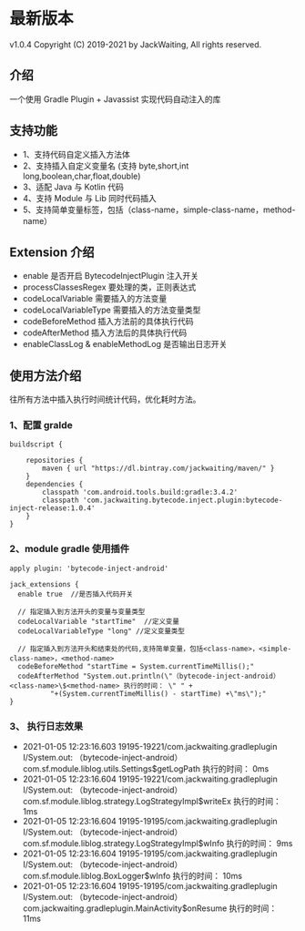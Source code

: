 # 最新版本
v1.0.4
Copyright (C) 2019-2021 by JackWaiting, All rights reserved.

## 介绍

一个使用 Gradle Plugin + Javassist 实现代码自动注入的库

## 支持功能
- 1、支持代码自定义插入方法体
- 2、支持插入自定义变量名 (支持 byte,short,int long,boolean,char,float,double)
- 3、适配 Java 与 Kotlin 代码
- 4、支持 Module 与 Lib 同时代码插入
- 5、支持简单变量标签，包括（class-name，simple-class-name，method-name）

## Extension 介绍

- enable 是否开启 BytecodeInjectPlugin 注入开关
- processClassesRegex 要处理的类，正则表达式
- codeLocalVariable 需要插入的方法变量
- codeLocalVariableType 需要插入的方法变量类型
- codeBeforeMethod 插入方法前的具体执行代码
- codeAfterMethod 插入方法后的具体执行代码
- enableClassLog & enableMethodLog 是否输出日志开关

## 使用方法介绍

往所有方法中插入执行时间统计代码，优化耗时方法。

### 1、配置 gralde 

    buildscript {

        repositories {
            maven { url "https://dl.bintray.com/jackwaiting/maven/" }
        }
        dependencies {
            classpath 'com.android.tools.build:gradle:3.4.2'
            classpath 'com.jackwaiting.bytecode.inject.plugin:bytecode-inject-release:1.0.4'
        }
    }

### 2、module gradle 使用插件

    apply plugin: 'bytecode-inject-android'

    jack_extensions {
      enable true  //是否插入代码开关

      // 指定插入到方法开头的变量与变量类型
      codeLocalVariable "startTime"  //定义变量
      codeLocalVariableType "long" //定义变量类型

      // 指定插入到方法开头和结束处的代码,支持简单变量，包括<class-name>，<simple-class-name>，<method-name>
      codeBeforeMethod "startTime = System.currentTimeMillis();"
      codeAfterMethod "System.out.println(\"（bytecode-inject-android）<class-name>\$<method-name> 执行的时间： \" " +
              "+(System.currentTimeMillis() - startTime) +\"ms\");"
    }
    
### 3、 执行日志效果

- 2021-01-05 12:23:16.603 19195-19221/com.jackwaiting.gradleplugin I/System.out: （bytecode-inject-android）com.sf.module.liblog.utils.Settings$getLogPath 执行的时间： 0ms
- 2021-01-05 12:23:16.604 19195-19221/com.jackwaiting.gradleplugin I/System.out: （bytecode-inject-android）com.sf.module.liblog.strategy.LogStrategyImpl$writeEx 执行的时间： 1ms
- 2021-01-05 12:23:16.604 19195-19195/com.jackwaiting.gradleplugin I/System.out: （bytecode-inject-android）com.sf.module.liblog.strategy.LogStrategyImpl$wInfo 执行的时间： 9ms
- 2021-01-05 12:23:16.604 19195-19195/com.jackwaiting.gradleplugin I/System.out: （bytecode-inject-android）com.sf.module.liblog.BoxLogger$wInfo 执行的时间： 10ms
- 2021-01-05 12:23:16.604 19195-19195/com.jackwaiting.gradleplugin I/System.out: （bytecode-inject-android）com.jackwaiting.gradleplugin.MainActivity$onResume 执行的时间： 11ms
